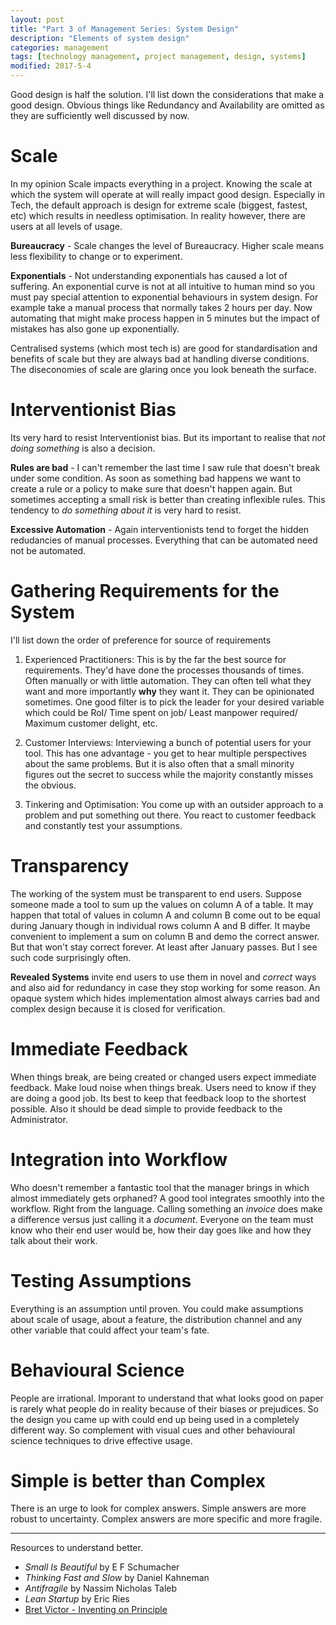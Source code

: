 ```yaml
---
layout: post
title: "Part 3 of Management Series: System Design"
description: "Elements of system design"
categories: management
tags: [technology management, project management, design, systems]
modified: 2017-5-4
---
```

Good design is half the solution. I'll list down the considerations that make a good design. Obvious things like Redundancy and Availability are omitted as they are sufficiently well discussed by now.

# Scale

In my opinion Scale impacts everything in a project. Knowing the scale at which the system will operate at will really impact good design. Especially in Tech, the default approach is design for extreme scale (biggest, fastest, etc) which results in needless optimisation. In reality however, there are users at all levels of usage.

**Bureaucracy** - Scale changes the level of Bureaucracy. Higher scale means less flexibility to change or to experiment.

**Exponentials** - Not understanding exponentials has caused a lot of suffering. An exponential curve is not at all intuitive to human mind so you must pay special attention to exponential behaviours in system design. For example take a manual process that normally takes 2 hours per day. Now automating that might make process happen in 5 minutes but the impact of mistakes has also gone up exponentially.

Centralised systems (which most tech is) are good for standardisation and benefits of scale but they are always bad at handling diverse conditions. The diseconomies of scale are glaring once you look beneath the surface.

# Interventionist Bias

Its very hard to resist Interventionist bias. But its important to realise that _not doing something_ is also a decision.

**Rules are bad** - I can't remember the last time I saw rule that doesn't break under some condition. As soon as something bad happens we want to create a rule or a policy to make sure that doesn't happen again. But sometimes accepting a small risk is better than creating inflexible rules. This tendency to _do something about it_ is very hard to resist.

**Excessive Automation** - Again interventionists tend to forget the hidden redudancies of manual processes. Everything that can be automated need not be automated.

# Gathering Requirements for the System

I'll list down the order of preference for source of requirements

1. Experienced Practitioners: This is by the far the best source for requirements. They'd have done the processes thousands of times. Often manually or with little automation. They can often tell what they want and more importantly **why** they want it. They can be opinionated sometimes. One good filter is to pick the leader for your desired variable which could be RoI/ Time spent on job/ Least manpower required/ Maximum customer delight, etc.

2. Customer Interviews: Interviewing a bunch of potential users for your tool. This has one advantage - you get to hear multiple perspectives about the same problems. But it is also often that a small minority figures out the secret to success while the majority constantly misses the obvious.

3. Tinkering and Optimisation: You come up with an outsider approach to a problem and put something out there. You react to customer feedback and constantly test your assumptions.

# Transparency

The working of the system must be transparent to end users. Suppose someone made a tool to sum up the values on column A of a table. It may happen that total of values in column A and column B come out to be equal during January though in individual rows column A and B differ. It maybe convenient to implement a sum on column B and demo the correct answer. But that won't stay correct forever. At least after January passes. But I see such code surprisingly often.

**Revealed Systems** invite end users to use them in novel and _correct_ ways and also aid for redundancy in case they stop working for some reason. An opaque system which hides implementation almost always carries bad and complex design because it is closed for verification.

# Immediate Feedback

When things break, are being created or changed users expect immediate feedback. Make loud noise when things break. Users need to know if they are doing a good job. Its best to keep that feedback loop to the shortest possible. Also it should be dead simple to provide feedback to the Administrator.

# Integration into Workflow

Who doesn't remember a fantastic tool that the manager brings in which almost immediately gets orphaned? A good tool integrates smoothly into the workflow. Right from the language. Calling something an _invoice_ does make a difference versus just calling it a _document_. Everyone on the team must know who their end user would be, how their day goes like and how they talk about their work.

# Testing Assumptions

Everything is an assumption until proven. You could make assumptions about scale of usage, about a feature, the distribution channel and any other variable that could affect your team's fate.

# Behavioural Science

People are irrational. Imporant to understand that what looks good on paper is rarely what people do in reality because of their biases or prejudices. So the design you came up with could end up being used in a completely different way. So complement with visual cues and other behavioural science techniques to drive effective usage.

# Simple is better than Complex

There is an urge to look for complex answers. Simple answers are more robust to uncertainty. Complex answers are more specific and more fragile.

--- 

Resources to understand better.

* _Small Is Beautiful_ by E F Schumacher
* _Thinking Fast and Slow_ by Daniel Kahneman
* _Antifragile_ by Nassim Nicholas Taleb
* _Lean Startup_ by Eric Ries
* [Bret Victor - Inventing on Principle](https://vimeo.com/36579366)
